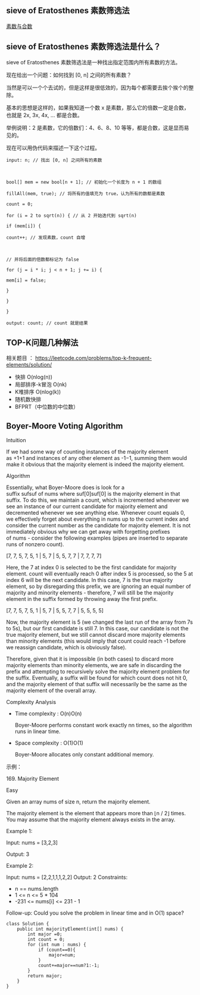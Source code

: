 ## sieve of Eratosthenes 素数筛选法
 

[素数与合数](https://zhuanlan.zhihu.com/p/143521872)

## sieve of Eratosthenes 素数筛选法是什么？

sieve of Eratosthenes 素数筛选法是一种找出指定范围内所有素数的方法。

现在给出一个问题：如何找到 [0, n] 之间的所有素数？

当然是可以一个个去试的，但是这样是很低效的，因为每个都需要去挨个挨个的整除。

基本的思想是这样的，如果我知道一个数 x 是素数，那么它的倍数一定是合数，也就是 2x, 3x, 4x, ... 都是合数。

举例说明：2 是素数，它的倍数们：4、6、8、10 等等，都是合数，这是显而易见的。

现在可以用伪代码来描述一下这个过程。

```
input: n; // 找出 [0, n] 之间所有的素数

  

bool[] mem = new bool[n + 1]; // 初始化一个长度为 n + 1 的数组

fillAll(mem, true); // 将所有的值填充为 true，认为所有的数都是素数

count = 0;

for (i = 2 to sqrt(n)) { // 从 2 开始迭代到 sqrt(n)

if (mem[i]) {

count++; // 发现素数，count 自增

  

// 并将后面的倍数都标记为 false

for (j = i * i; j < n + 1; j += i) {

mem[i] = false;

}

}

}

output: count; // count 就是结果
```

## TOP-K问题几种解法
相关题目 ：
https://leetcode.com/problems/top-k-frequent-elements/solution/

-   快排 O(nlog(n))
-   局部排序-k冒泡 O(nk)
-   K堆排序 O(nlog(k))
-   随机数快排
-   BFPRT（中位数的中位数）


## Boyer-Moore Voting Algorithm

Intuition

If we had some way of counting instances of the majority element as +1+1 and instances of any other element as -1−1, summing them would make it obvious that the majority element is indeed the majority element.

Algorithm

Essentially, what Boyer-Moore does is look for a suffix sufsuf of nums where suf[0]suf[0] is the majority element in that suffix. To do this, we maintain a count, which is incremented whenever we see an instance of our current candidate for majority element and decremented whenever we see anything else. Whenever count equals 0, we effectively forget about everything in nums up to the current index and consider the current number as the candidate for majority element. It is not immediately obvious why we can get away with forgetting prefixes of nums - consider the following examples (pipes are inserted to separate runs of nonzero count).

[7, 7, 5, 7, 5, 1 | 5, 7 | 5, 5, 7, 7 | 7, 7, 7, 7]

Here, the 7 at index 0 is selected to be the first candidate for majority element. count will eventually reach 0 after index 5 is processed, so the 5 at index 6 will be the next candidate. In this case, 7 is the true majority element, so by disregarding this prefix, we are ignoring an equal number of majority and minority elements - therefore, 7 will still be the majority element in the suffix formed by throwing away the first prefix.

[7, 7, 5, 7, 5, 1 | 5, 7 | 5, 5, 7, 7 | 5, 5, 5, 5]

Now, the majority element is 5 (we changed the last run of the array from 7s to 5s), but our first candidate is still 7. In this case, our candidate is not the true majority element, but we still cannot discard more majority elements than minority elements (this would imply that count could reach -1 before we reassign candidate, which is obviously false).

Therefore, given that it is impossible (in both cases) to discard more majority elements than minority elements, we are safe in discarding the prefix and attempting to recursively solve the majority element problem for the suffix. Eventually, a suffix will be found for which count does not hit 0, and the majority element of that suffix will necessarily be the same as the majority element of the overall array.

  

Complexity Analysis

-   Time complexity : O(n)O(n)
    
    Boyer-Moore performs constant work exactly nn times, so the algorithm runs in linear time.
    
-   Space complexity : O(1)O(1)
    
    Boyer-Moore allocates only constant additional memory.
    

示例：

169. Majority Element

Easy

Given an array nums of size n, return the majority element.

The majority element is the element that appears more than ⌊n / 2⌋ times. You may assume that the majority element always exists in the array.

Example 1:

Input: nums = [3,2,3]

Output: 3

Example 2:

Input: nums = [2,2,1,1,1,2,2]
Output: 2
Constraints:
-   n == nums.length 
-   1 <= n <= 5 * 104
-   -231 <= nums[i] <= 231 - 1
    
Follow-up: Could you solve the problem in linear time and in O(1) space?

```
class Solution {
    public int majorityElement(int[] nums) {
        int major =0;
        int count = 0;
        for (int num : nums) {
            if (count==0){
                major=num;
            }
            count+=major==num?1:-1;
        }
        return major;
    }
}
```